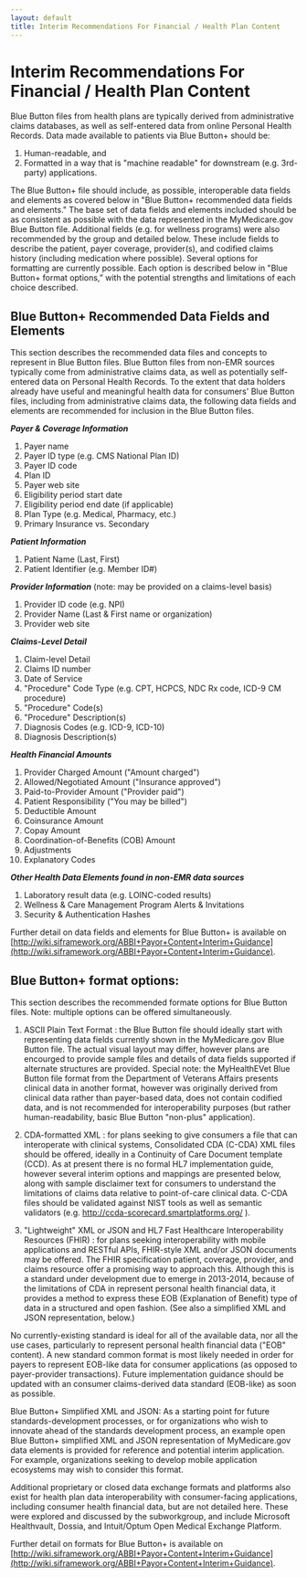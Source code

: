 ```yaml
---
layout: default
title: Interim Recommendations For Financial / Health Plan Content
---
```


# Interim Recommendations For Financial / Health Plan Content

Blue Button files from health plans are typically derived from administrative claims databases, as well as self-entered data from online Personal Health Records. Data made available to patients via Blue Button+ should be:

1.	Human-readable, and
2.	Formatted in a way that is "machine readable" for downstream (e.g. 3rd-party) applications.

The Blue Button+ file should include, as possible, interoperable data fields and elements as covered below in "Blue Button+ recommended data fields and elements." The base set of data fields and elements included should be as consistent as possible with the data represented in the MyMedicare.gov Blue Button file. Additional fields (e.g. for wellness programs) were also recommended by the group and detailed below. These include fields to describe the patient, payer coverage, provider(s), and codified claims history (including medication where possible).
Several options for formatting are currently possible. Each option is described below in "Blue Button+ format options,” with the potential strengths and limitations of each choice described.

## Blue Button+ Recommended Data Fields and Elements

This section describes the recommended data files and concepts to represent in Blue Button files.
Blue Button files from non-EMR sources typically come from administrative claims data, as well as potentially self-entered data on Personal Health Records. To the extent that data holders already have useful and meaningful health data for consumers' Blue Button files, including from administrative claims data, the following data fields and elements are recommended for inclusion in the Blue Button files.

***Payer & Coverage Information***
1.	Payer name
2.	Payer ID type (e.g. CMS National Plan ID)
3.	Payer ID code
4.	Plan ID
5.	Payer web site
6.	Eligibility period start date
7.	Eligibility period end date (if applicable)
8.	Plan Type (e.g. Medical, Pharmacy, etc.)
9.	Primary Insurance vs. Secondary

***Patient Information***
1.	Patient Name (Last, First)
2.	Patient Identifier (e.g. Member ID#)

***Provider Information*** (note: may be provided on a claims-level basis)
1.	Provider ID code (e.g. NPI)
2.	Provider Name (Last & First name or organization)
3.	Provider web site

***Claims-Level Detail***
1.	Claim-level Detail
2.	Claims ID number
3.	Date of Service
4.	"Procedure" Code Type (e.g. CPT, HCPCS, NDC Rx code, ICD-9 CM procedure)
5.	"Procedure" Code(s)
6.	"Procedure" Description(s)
7.	Diagnosis Codes (e.g. ICD-9, ICD-10)
8.	Diagnosis Description(s)

***Health Financial Amounts***
1.	Provider Charged Amount ("Amount charged")
2.	Allowed/Negotiated Amount ("Insurance approved")
3.	Paid-to-Provider Amount ("Provider paid")
4.	Patient Responsibility ("You may be billed")
5.	Deductible Amount
6.	Coinsurance Amount
7.	Copay Amount
8.	Coordination-of-Benefits (COB) Amount
9.	Adjustments
10.	Explanatory Codes

***Other Health Data Elements found in non-EMR data sources***
1.	Laboratory result data (e.g. LOINC-coded results)
2.	Wellness & Care Management Program Alerts & Invitations
3.	Security & Authentication Hashes

Further detail on data fields and elements for Blue Button+ is available on [http://wiki.siframework.org/ABBI+Payor+Content+Interim+Guidance](http://wiki.siframework.org/ABBI+Payor+Content+Interim+Guidance).

## Blue Button+ format options:

This section describes the recommended formate options for Blue Button files. Note: multiple options can be offered simultaneously.

1. ASCII Plain Text Format : the Blue Button file should ideally start with representing data fields currently shown in the MyMedicare.gov Blue Button file. The actual visual layout may differ, however plans are encourged to provide sample files and details of data fields supported if alternate structures are provided. Special note: the MyHealthEVet Blue Button file format from the Department of Veterans Affairs presents clinical data in another format, however was originally derived from clinical data rather than payer-based data, does not contain codified data, and is not recommended for interoperability purposes (but rather human-readability, basic Blue Button "non-plus" application).

2. CDA-formatted XML : for plans seeking to give consumers a file that can interoperate with clinical systems, Consolidated CDA (C-CDA) XML files should be offered, ideally in a Continuity of Care Document template (CCD). As at present there is no formal HL7 implementation guide, however several interim options and mappings are presented below, along with sample disclaimer text for consumers to understand the limitations of claims data relative to point-of-care clinical data. C-CDA files should be validated against NIST tools as well as semantic validators (e.g. http://ccda-scorecard.smartplatforms.org/ ).

3. "Lightweight" XML or JSON and HL7 Fast Healthcare Interoperability Resources (FHIR) : for plans seeking interoperability with mobile applications and RESTful APIs, FHIR-style XML and/or JSON documents may be offered. The FHIR specification patient, coverage, provider, and claims resource offer a promising way to approach this. Although this is a standard under development due to emerge in 2013-2014, because of the limitations of CDA in represent personal health financial data, it provides a method to express these EOB (Explanation of Benefit) type of data in a structured and open fashion. (See also a simplified XML and JSON representation, below.)

No currently-existing standard is ideal for all of the available data, nor all the use cases, particularly to represent personal health financial data ("EOB" content). A new standard common format is most likely needed in order for payers to represent EOB-like data for consumer applications (as opposed to payer-provider transactions). Future implementation guidance should be updated with an consumer claims-derived data standard (EOB-like) as soon as possible.

Blue Button+ Simplified XML and JSON: As a starting point for future standards-development processes, or for organizations who wish to innovate ahead of the standards development process, an example open Blue Button+ simplified XML and JSON representation of MyMedicare.gov data elements is provided for reference and potential interim application. For example, organizations seeking to develop mobile application ecosystems may wish to consider this format.

Additional proprietary or closed data exchange formats and platforms also exist for health plan data interoperability with consumer-facing applications, including consumer health financial data, but are not detailed here. These were explored and discussed by the subworkgroup, and include Microsoft Healthvault, Dossia, and Intuit/Optum Open Medical Exchange Platform.

Further detail on formats for Blue Button+ is available on [http://wiki.siframework.org/ABBI+Payor+Content+Interim+Guidance](http://wiki.siframework.org/ABBI+Payor+Content+Interim+Guidance).

